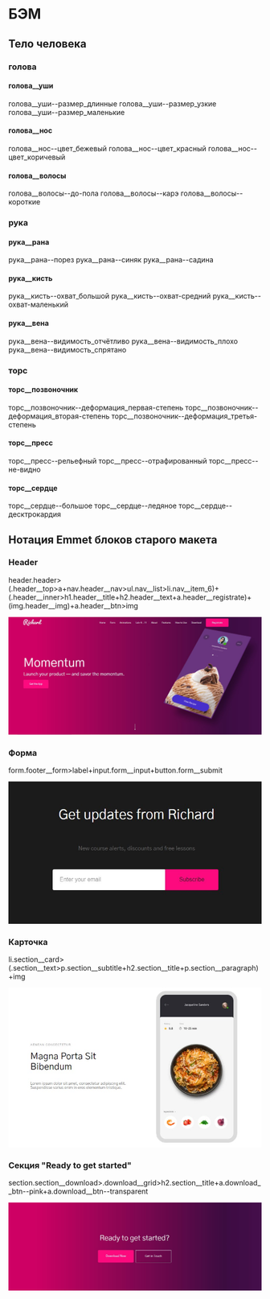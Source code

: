 # БЭМ

## Тело человека

### голова

#### голова\_\_уши

голова\_\_уши--размер_длинные
голова\_\_уши--размер_узкие
голова\_\_уши--размер_маленькие

#### голова\_\_нос

голова\_\_нос--цвет_бежевый
голова\_\_нос--цвет_красный
голова\_\_нос--цвет_коричевый

#### голова\_\_волосы

голова\_\_волосы--до-пола
голова\_\_волосы--карэ
голова\_\_волосы--короткие

### рука

#### рука\_\_рана

рука\_\_рана--порез
рука\_\_рана--синяк
рука\_\_рана--садина

#### рука\_\_кисть

рука\_\_кисть--охват_большой
рука\_\_кисть--охват-средний
рука\_\_кисть--охват-маленький

#### рука\_\_вена

рука\_\_вена--видимость_отчётливо
рука\_\_вена--видимость_плохо
рука\_\_вена--видимость_спрятано

### торс

#### торс\_\_позвоночник

торс\_\_позвоночник--деформация_первая-степень
торс\_\_позвоночник--деформация_вторая-степень
торс\_\_позвоночник--деформация_третья-степень

#### торс\_\_пресс

торс\_\_пресс--рельефный
торс\_\_пресс--отрафированный
торс\_\_пресс--не-видно

#### торс\_\_сердце

торс\_\_сердце--большое
торс\_\_сердце--ледяное
торс\_\_сердце--десктрокардия

## Нотация Emmet блоков старого макета

### Header

header.header>(.header__top>a+nav.header__nav>ul.nav__list>li.nav__item_6)+(.header__inner>h1.header__title+h2.header__text+a.header__registrate)+(img.header__img)+a.header__btn>img

![alt text](https://github.com/rustem-yam/mospoly-frontend-2/blob/emmet/header.jpg?raw=true)

### Форма

form.footer__form>label+input.form__input+button.form__submit

![alt text](https://github.com/rustem-yam/mospoly-frontend-2/blob/emmet/form.jpg?raw=true)

### Карточка

li.section__card>(.section__text>p.section__subtitle+h2.section__title+p.section__paragraph)+img

![alt text](https://github.com/rustem-yam/mospoly-frontend-2/blob/emmet/card.jpg?raw=true)

### Секция "Ready to get started"

section.section__download>.download__grid>h2.section__title+a.download__btn--pink+a.download__btn--transparent

![alt text](https://github.com/rustem-yam/mospoly-frontend-2/blob/emmet/ready-to-get-started.jpg?raw=true)